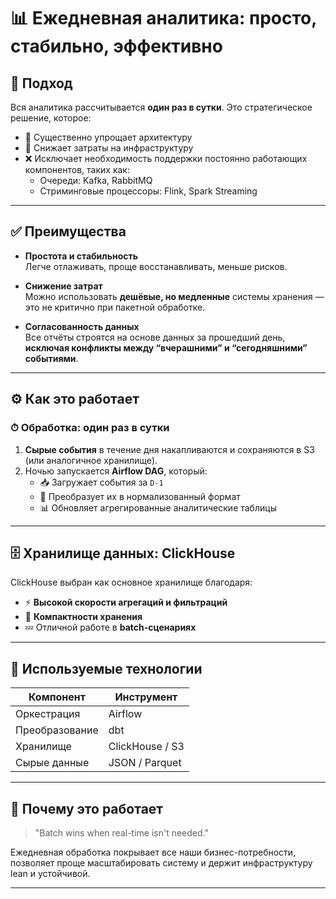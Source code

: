 # 📊 Ежедневная аналитика: просто, стабильно, эффективно

## 🧠 Подход

Вся аналитика рассчитывается **один раз в сутки**. Это стратегическое решение, которое:

- 🔧 Существенно упрощает архитектуру
- 💸 Снижает затраты на инфраструктуру
- ❌ Исключает необходимость поддержки постоянно работающих компонентов, таких как:
  - Очереди: Kafka, RabbitMQ  
  - Стриминговые процессоры: Flink, Spark Streaming

---

## ✅ Преимущества

- **Простота и стабильность**  
  Легче отлаживать, проще восстанавливать, меньше рисков.

- **Снижение затрат**  
  Можно использовать **дешёвые, но медленные** системы хранения — это не критично при пакетной обработке.

- **Согласованность данных**  
  Все отчёты строятся на основе данных за прошедший день, **исключая конфликты между “вчерашними” и “сегодняшними” событиями**.

---

## ⚙️ Как это работает

### ⏱ Обработка: один раз в сутки

1. **Сырые события** в течение дня накапливаются и сохраняются в S3 (или аналогичное хранилище).
2. Ночью запускается **Airflow DAG**, который:
   - 📥 Загружает события за `D-1`
   - 🧼 Преобразует их в нормализованный формат
   - 📊 Обновляет агрегированные аналитические таблицы

---

## 🗄 Хранилище данных: ClickHouse

ClickHouse выбран как основное хранилище благодаря:

- ⚡ **Высокой скорости агрегаций и фильтраций**
- 🧬 **Компактности хранения**
- 💤 Отличной работе в **batch-сценариях**

---

## 🔧 Используемые технологии

| Компонент       | Инструмент         |
|----------------|--------------------|
| Оркестрация     | Airflow             |
| Преобразование  | dbt                 |
| Хранилище       | ClickHouse / S3     |
| Сырые данные    | JSON / Parquet      |

---

## 📅 Почему это работает

> "Batch wins when real-time isn't needed."

Ежедневная обработка покрывает все наши бизнес-потребности, позволяет проще масштабировать систему и держит инфраструктуру lean и устойчивой.

---

